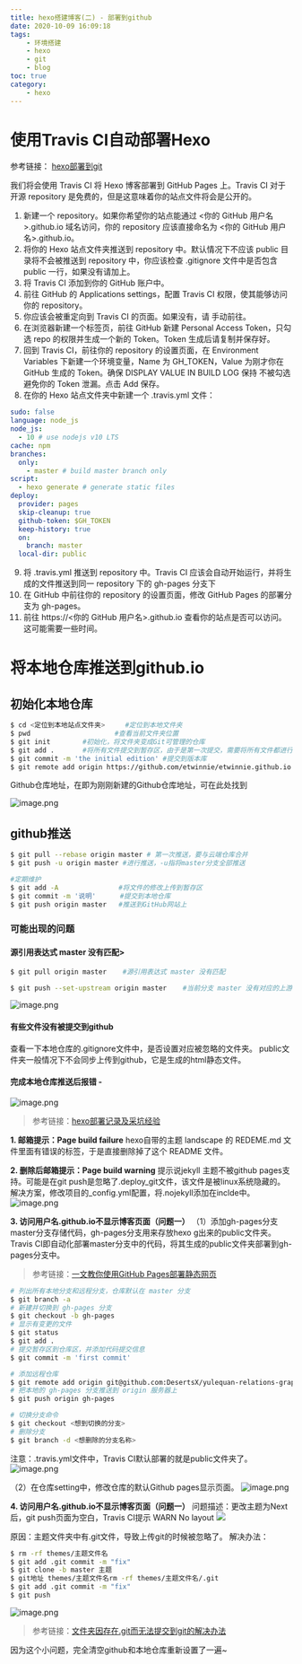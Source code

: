 ```yaml
---
title: hexo搭建博客(二) - 部署到github
date: 2020-10-09 16:09:18
tags:
    - 环境搭建
    - hexo
    - git
    - blog
toc: true
category: 
    - hexo
---
```

# 使用Travis CI自动部署Hexo
参考链接：
[hexo部署到git](https://hexo.io/zh-cn/docs/github-pages)

我们将会使用 Travis CI 将 Hexo 博客部署到 GitHub Pages 上。Travis CI 对于开源 repository 是免费的，但是这意味着你的站点文件将会是公开的。
<!--more-->

1. 新建一个 repository。如果你希望你的站点能通过 <你的 GitHub 用户名>.github.io 域名访问，你的 repository 应该直接命名为 <你的 GitHub 用户名>.github.io。
2. 将你的 Hexo 站点文件夹推送到 repository 中。默认情况下不应该 public 目录将不会被推送到 repository 中，你应该检查 .gitignore 文件中是否包含 public 一行，如果没有请加上。
3. 将 Travis CI 添加到你的 GitHub 账户中。
4. 前往 GitHub 的 Applications settings，配置 Travis CI 权限，使其能够访问你的 repository。
5. 你应该会被重定向到 Travis CI 的页面。如果没有，请 手动前往。
6. 在浏览器新建一个标签页，前往 GitHub 新建 Personal Access Token，只勾选 repo 的权限并生成一个新的 Token。Token 生成后请复制并保存好。
7. 回到 Travis CI，前往你的 repository 的设置页面，在 Environment Variables 下新建一个环境变量，Name 为 GH_TOKEN，Value 为刚才你在 GitHub 生成的 Token。确保 DISPLAY VALUE IN BUILD LOG 保持 不被勾选 避免你的 Token 泄漏。点击 Add 保存。
8. 在你的 Hexo 站点文件夹中新建一个 .travis.yml 文件：

```yaml
sudo: false
language: node_js
node_js:
  - 10 # use nodejs v10 LTS
cache: npm
branches:
  only:
    - master # build master branch only
script:
  - hexo generate # generate static files
deploy:
  provider: pages
  skip-cleanup: true
  github-token: $GH_TOKEN
  keep-history: true
  on:
    branch: master
  local-dir: public
```
9. 将 .travis.yml 推送到 repository 中。Travis CI 应该会自动开始运行，并将生成的文件推送到同一 repository 下的 gh-pages 分支下
10. 在 GitHub 中前往你的 repository 的设置页面，修改 GitHub Pages 的部署分支为 gh-pages。
11. 前往 https://<你的 GitHub 用户名>.github.io 查看你的站点是否可以访问。这可能需要一些时间。

# 将本地仓库推送到github.io
## 初始化本地仓库
```bash
$ cd <定位到本地站点文件夹>     #定位到本地文件夹
$ pwd                     #查看当前文件夹位置
$ git init        #初始化，将文件夹变成Git可管理的仓库
$ git add .       #将所有文件提交到暂存区，由于是第一次提交，需要将所有文件都进行提交，如果一个一个的提交太麻烦，通过. 命令可以将所有文件都进行提交。
$ git commit -m 'the initial edition' #提交到版本库
$ git remote add origin https://github.com/etwinnie/etwinnie.github.io.git #将本地仓库与Github仓库关联
```
Github仓库地址，在即为刚刚新建的Github仓库地址，可在此处找到

![image.png](https://i.loli.net/2020/10/10/CjdOv7ZBeFEtzgr.png)

## github推送
```bash
$ git pull --rebase origin master # 第一次推送，要与云端仓库合并
$ git push -u origin master #进行推送，-u指将master分支全部推送
```

```bash
#定期维护
$ git add -A               #将文件的修改上传到暂存区
$ git commit -m '说明'      #提交到本地仓库
$ git push origin master   #推送到GitHub网站上
```

### 可能出现的问题
#### 源引用表达式 master 没有匹配> 

```bash
$ git pull origin master    #源引用表达式 master 没有匹配

$ git push --set-upstream origin master    #当前分支 master 没有对应的上游分支
```
![image.png](https://cdn.nlark.com/yuque/0/2020/png/268532/1602158629415-5ed75d91-0d7c-443b-a1e5-558a86e8e6ed.png
)

#### 有些文件没有被提交到github
查看一下本地仓库的.gitignore文件中，是否设置对应被忽略的文件夹。
public文件夹一般情况下不会同步上传到github，它是生成的html静态文件。

#### 完成本地仓库推送后报错 - 
![image.png](https://i.loli.net/2020/10/09/3dOR6leFY2GEzTy.png)
> 参考链接：[hexo部署记录及采坑经验](https://blog.csdn.net/LSH_Blog/article/details/105208743)

**1. 邮箱提示：Page build failure**
hexo自带的主题 landscape 的 REDEME.md 文件里面有错误的标签，于是直接删除掉了这个 README 文件。

**2. 删除后邮箱提示：Page build warning**
提示说jekyll 主题不被github pages支持。可能是在git push是忽略了.deploy_git文件，该文件是被linux系统隐藏的。解决方案，修改项目的_config.yml配置，将.nojekyll添加在inclde中。
![image.png](https://i.loli.net/2020/10/09/UVWHZmKzXJtBk6v.png)

**3. 访问用户名.github.io不显示博客页面（问题一）**
（1）添加gh-pages分支
master分支存储代码，gh-pages分支用来存放hexo g出来的public文件夹。Travis CI即自动化部署master分支中的代码，将其生成的public文件夹部署到gh-pages分支中。
> 参考链接：[一文教你使用GitHub Pages部署静态网页](https://zhuanlan.zhihu.com/p/69592043)

```bash
# 列出所有本地分支和远程分支，仓库默认在 master 分支
$ git branch -a
# 新建并切换到 gh-pages 分支
$ git checkout -b gh-pages
# 显示有变更的文件
$ git status
$ git add .
# 提交暂存区到仓库区，并添加代码提交信息
$ git commit -m 'first commit'

# 添加远程仓库
$ git remote add origin git@github.com:DesertsX/yulequan-relations-graph.git
# 把本地的 gh-pages 分支推送到 origin 服务器上
$ git push origin gh-pages

# 切换分支命令
$ git checkout <想到切换的分支>
# 删除分支
$ git branch -d <想删除的分支名称>

```

注意：.travis.yml文件中，Travis CI默认部署的就是public文件夹了。
![image.png](https://i.loli.net/2020/10/09/nbaT2pUdDY8XjwH.png)

（2）在仓库setting中，修改仓库的默认Github pages显示页面。
![image.png](https://i.loli.net/2020/10/09/Qt6JZvpImjM8seW.png)

**4. 访问用户名.github.io不显示博客页面（问题一）**
问题描述：更改主题为Next后，git push页面为空白，Travis CI提示 WARN No layout
![](https://pic1.zhimg.com/v2-ce360b5ee451fcd9ad24d6b10935dde8_b.jpg)

原因：主题文件夹中有.git文件，导致上传git的时候被忽略了。
解决办法：

```bash
$ rm -rf themes/主题文件名
$ git add .git commit -m "fix"
$ git clone -b master 主题
$ git地址 themes/主题文件名rm -rf themes/主题文件名/.git
$ git add .git commit -m "fix"
$ git push
```
![image.png](https://i.loli.net/2020/10/12/O5zsnLMTBbmAC4l.png)
> 参考链接：[文件夹因存在.git而无法提交到git的解决办法](https://www.cnblogs.com/reboot777/p/11164193.html)


因为这个小问题，完全清空github和本地仓库重新设置了一遍~ 